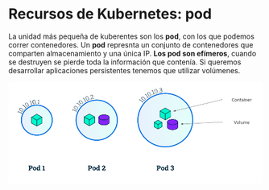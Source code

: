 # Recursos de Kubernetes: pod

La unidad más pequeña de kuberentes son los **pod**, con los que podemos correr contenedores. Un **pod** represnta un conjunto de contenedores que comparten almacenamiento y una única IP. **Los pod son efímeros**, cuando se destruyen se pierde toda la información que contenía. Si queremos desarrollar aplicaciones persistentes tenemos que utilizar volúmenes.

![pod](img/pod.png)

